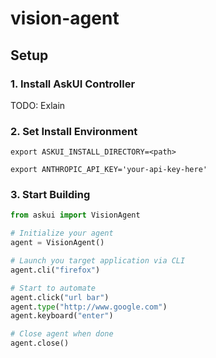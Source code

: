 # vision-agent


## Setup

### 1. Install AskUI Controller

TODO: Exlain

### 2. Set Install Environment

`export ASKUI_INSTALL_DIRECTORY=<path>`

`export ANTHROPIC_API_KEY='your-api-key-here'`

### 3. Start Building

```python
from askui import VisionAgent

# Initialize your agent
agent = VisionAgent()

# Launch you target application via CLI
agent.cli("firefox")

# Start to automate
agent.click("url bar")
agent.type("http://www.google.com")
agent.keyboard("enter")

# Close agent when done
agent.close()
```
